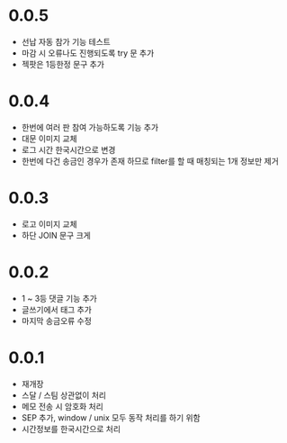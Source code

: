 # 0.0.5

* 선납 자동 참가 기능 테스트
* 마감 시 오류나도 진행되도록 try 문 추가
* 젝팟은 1등한정 문구 추가

# 0.0.4

* 한번에 여러 판 참여 가능하도록 기능 추가
* 대문 이미지 교체
* 로그 시간 한국시간으로 변경
* 한번에 다건 송금인 경우가 존재 하므로 filter를 할 때 매칭되는 1개 정보만 제거

# 0.0.3

* 로고 이미지 교체
* 하단 JOIN 문구 크게

# 0.0.2

* 1 ~ 3등 댓글 기능 추가
* 글쓰기에서 태그 추가
* 마지막 송금오류 수정

# 0.0.1

* 재개장
* 스달 / 스팀 상관없이 처리
* 메모 전송 시 암호화 처리
* SEP 추가, window / unix 모두 동작 처리를 하기 위함
* 시간정보를 한국시간으로 처리